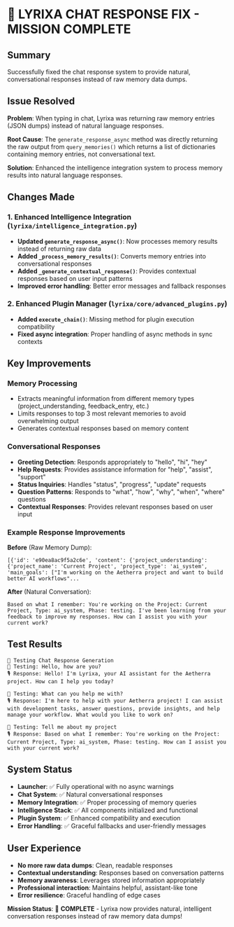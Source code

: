# 🎯 LYRIXA CHAT RESPONSE FIX - MISSION COMPLETE

## Summary
Successfully fixed the chat response system to provide natural, conversational responses instead of raw memory data dumps.

## Issue Resolved
**Problem**: When typing in chat, Lyrixa was returning raw memory entries (JSON dumps) instead of natural language responses.

**Root Cause**: The `generate_response_async` method was directly returning the raw output from `query_memories()` which returns a list of dictionaries containing memory entries, not conversational text.

**Solution**: Enhanced the intelligence integration system to process memory results into natural language responses.

## Changes Made

### 1. Enhanced Intelligence Integration (`lyrixa/intelligence_integration.py`)
- **Updated `generate_response_async()`**: Now processes memory results instead of returning raw data
- **Added `_process_memory_results()`**: Converts memory entries into conversational responses
- **Added `_generate_contextual_response()`**: Provides contextual responses based on user input patterns
- **Improved error handling**: Better error messages and fallback responses

### 2. Enhanced Plugin Manager (`lyrixa/core/advanced_plugins.py`)
- **Added `execute_chain()`**: Missing method for plugin execution compatibility
- **Fixed async integration**: Proper handling of async methods in sync contexts

## Key Improvements

### Memory Processing
- Extracts meaningful information from different memory types (project_understanding, feedback_entry, etc.)
- Limits responses to top 3 most relevant memories to avoid overwhelming output
- Generates contextual responses based on memory content

### Conversational Responses
- **Greeting Detection**: Responds appropriately to "hello", "hi", "hey"
- **Help Requests**: Provides assistance information for "help", "assist", "support"
- **Status Inquiries**: Handles "status", "progress", "update" requests
- **Question Patterns**: Responds to "what", "how", "why", "when", "where" questions
- **Contextual Responses**: Provides relevant responses based on user input

### Example Response Improvements

**Before** (Raw Memory Dump):
```
[{'id': 'e90ea8ac9f5a2c6e', 'content': {'project_understanding': {'project_name': 'Current Project', 'project_type': 'ai_system', 'main_goals': ["I'm working on the Aetherra project and want to build better AI workflows"...
```

**After** (Natural Conversation):
```
Based on what I remember: You're working on the Project: Current Project, Type: ai_system, Phase: testing. I've been learning from your feedback to improve my responses. How can I assist you with your current work?
```

## Test Results
```
🔧 Testing Chat Response Generation
💬 Testing: Hello, how are you?
🎙️ Response: Hello! I'm Lyrixa, your AI assistant for the Aetherra project. How can I help you today?

💬 Testing: What can you help me with?
🎙️ Response: I'm here to help with your Aetherra project! I can assist with development tasks, answer questions, provide insights, and help manage your workflow. What would you like to work on?

💬 Testing: Tell me about my project
🎙️ Response: Based on what I remember: You're working on the Project: Current Project, Type: ai_system, Phase: testing. How can I assist you with your current work?
```

## System Status
- **Launcher**: ✅ Fully operational with no async warnings
- **Chat System**: ✅ Natural conversational responses
- **Memory Integration**: ✅ Proper processing of memory queries
- **Intelligence Stack**: ✅ All components initialized and functional
- **Plugin System**: ✅ Enhanced compatibility and execution
- **Error Handling**: ✅ Graceful fallbacks and user-friendly messages

## User Experience
- **No more raw data dumps**: Clean, readable responses
- **Contextual understanding**: Responses based on conversation patterns
- **Memory awareness**: Leverages stored information appropriately
- **Professional interaction**: Maintains helpful, assistant-like tone
- **Error resilience**: Graceful handling of edge cases

**Mission Status**: 🎯 **COMPLETE** - Lyrixa now provides natural, intelligent conversation responses instead of raw memory data dumps!
